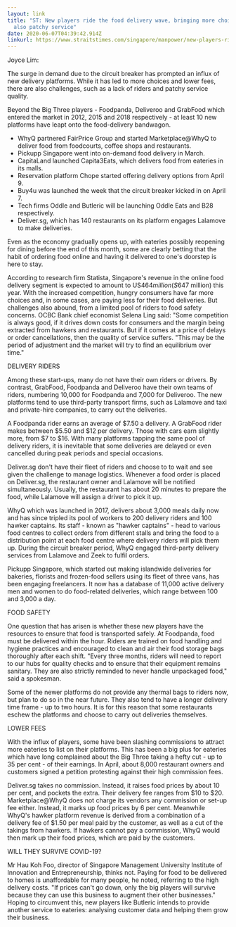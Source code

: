 ```yaml
---
layout: link
title: "ST: New players ride the food delivery wave, bringing more choices but
  also patchy service"
date: 2020-06-07T04:39:42.914Z
linkurl: https://www.straitstimes.com/singapore/manpower/new-players-ride-the-food-delivery-wave
---
```

Joyce Lim:

The surge in demand due to the circuit breaker has prompted an influx of new delivery platforms. While it has led to more choices and lower fees, there are also challenges, such as a lack of riders and patchy service quality.

Beyond the Big Three players - Foodpanda, Deliveroo and GrabFood which entered the market in 2012, 2015 and 2018 respectively - at least 10 new platforms have leapt onto the food-delivery bandwagon.

* WhyQ partnered FairPrice Group and started Marketplace@WhyQ to deliver food from foodcourts, coffee shops and restaurants.
* Pickupp Singapore went into on-demand food delivery in March.
* CapitaLand launched Capita3Eats, which delivers food from eateries in its malls.
* Reservation platform Chope started offering delivery options from April 9.
* Buy4u was launched the week that the circuit breaker kicked in on April 7. 
* Tech firms Oddle and Butleric will be launching Oddle Eats and B28 respectively.
* Deliver.sg, which has 140 restaurants on its platform engages Lalamove to make deliveries.

Even as the economy gradually opens up, with eateries possibly reopening for dining before the end of this month, some are clearly betting that the habit of ordering food online and having it delivered to one's doorstep is here to stay.

According to research firm Statista, Singapore's revenue in the online food delivery segment is expected to amount to US$464 million (S$647 million) this year.  With the increased competition, hungry consumers have far more choices and, in some cases, are paying less for their food deliveries. But challenges also abound, from a limited pool of riders to food safety concerns.  OCBC Bank chief economist Selena Ling said: "Some competition is always good, if it drives down costs for consumers and the margin being extracted from hawkers and restaurants. But if it comes at a price of delays or order cancellations, then the quality of service suffers.  "This may be the period of adjustment and the market will try to find an equilibrium over time."

DELIVERY RIDERS 

Among these start-ups, many do not have their own riders or drivers. By contrast, GrabFood, Foodpanda and Deliveroo have their own teams of riders, numbering 10,000 for Foodpanda and 7,000 for Deliveroo. The new platforms tend to use third-party transport firms, such as Lalamove and taxi and private-hire companies, to carry out the deliveries.

A Foodpanda rider earns an average of $7.50 a delivery. A GrabFood rider makes between $5.50 and $12 per delivery. Those with cars earn slightly more, from $7 to $16.  With many platforms tapping the same pool of delivery riders, it is inevitable that some deliveries are delayed or even cancelled during peak periods and special occasions.  

Deliver.sg don't have their fleet of riders and choose to to wait and see given the challenge to manage logistics. Whenever a food order is placed on Deliver.sg, the restaurant owner and Lalamove will be notified simultaneously. Usually, the restaurant has about 20 minutes to prepare the food, while Lalamove will assign a driver to pick it up.

WhyQ which was launched in 2017, delivers about 3,000 meals daily now and has since tripled its pool of workers to 200 delivery riders and 100 hawker captains.  Its staff - known as "hawker captains" - head to various food centres to collect orders from different stalls and bring the food to a distribution point at each food centre where delivery riders will pick them up. During the circuit breaker period, WhyQ engaged third-party delivery services from Lalamove and Zeek to fulfil orders.

Pickupp Singapore, which started out making islandwide deliveries for bakeries, florists and frozen-food sellers using its fleet of three vans, has been engaging freelancers.  It now has a database of 11,000 active delivery men and women to do food-related deliveries, which range between 100 and 3,000 a day.

FOOD SAFETY

One question that has arisen is whether these new players have the resources to ensure that food is transported safely. At Foodpanda, food must be delivered within the hour. Riders are trained on food handling and hygiene practices and encouraged to clean and air their food storage bags thoroughly after each shift.  "Every three months, riders will need to report to our hubs for quality checks and to ensure that their equipment remains sanitary. They are also strictly reminded to never handle unpackaged food," said a spokesman.

Some of the newer platforms do not provide any thermal bags to riders now, but plan to do so in the near future.  They also tend to have a longer delivery time frame - up to two hours. It is for this reason that some restaurants eschew the platforms and choose to carry out deliveries themselves.

LOWER FEES 

With the influx of players, some have been slashing commissions to attract more eateries to list on their platforms.  This has been a big plus for eateries which have long complained about the Big Three taking a hefty cut - up to 35 per cent - of their earnings. In April, about 8,000 restaurant owners and customers signed a petition protesting against their high commission fees.

Deliver.sg takes no commission. Instead, it raises food prices by about 10 per cent, and pockets the extra.  Their delivery fee ranges from $10 to $20. Marketplace@WhyQ does not charge its vendors any commission or set-up fee either. Instead, it marks up food prices by 6 per cent. Meanwhile WhyQ's hawker platform revenue is derived from a combination of a delivery fee of $1.50 per meal paid by the customer, as well as a cut of the takings from hawkers.  If hawkers cannot pay a commission, WhyQ would then mark up their food prices, which are paid by the customers.

WILL THEY SURVIVE COVID-19? 

Mr Hau Koh Foo, director of Singapore Management University Institute of Innovation and Entrepreneurship, thinks not. Paying for food to be delivered to homes is unaffordable for many people, he noted, referring to the high delivery costs. "If prices can't go down, only the big players will survive because they can use this business to augment their other businesses." Hoping to circumvent this, new players like Butleric intends to provide another service to eateries: analysing customer data and helping them grow their business.